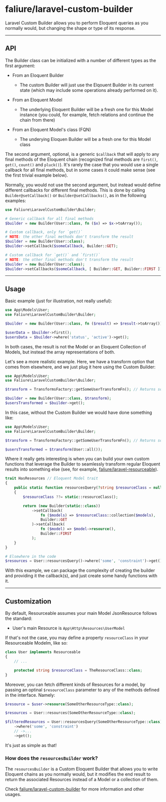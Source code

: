 # faliure/laravel-custom-builder

Laravel Custom Builder allows you to perform Eloquent queries as you normally would, but changing the shape or type of its response.

---

## API

The Builder class can be initialized with a number of different types as the first argument:

- From an Eloquent Builder
  - The custom Builder will just use the Elqouent Builder in its current state (which may include some operations already performed on it).

- From an Eloquent Model
  - The underlying Eloquent Builder will be a fresh one for this Model instance (you could, for example, fetch relations and continue the chain from there)

- From an Eloquent Model's class (FQN)
  - The underying Eloquen Builder will be a fresh one for this Model class

The second argument, optional, is a generic `$callback` that will apply to any final methods of the Eloquent chain (recognized final methods are `first()`, `get()`, `count()` and `pluck()`). It's rarely the case that you would use a single callback for all final methods, but in some cases it could make sense (see the first trivial example below).

Normally, you would not use the second argument, but instead would define different callbacks for different final methods. This is done by calling `Builder@setCallback()` or `Builder@setCallbacks()`, as in the following examples:

```php
use Faliure\LaravelCustomBuilder\Builder;

# Generic callback for all final methods
$builder = new Builder(User::class, fn ($x) => $x->toArray());

# Custom callback, only for `get()`
# NOTE: the other final methods don't transform the result
$builder = new Builder(User::class);
$builder->setCallback($someCallback, Builder::GET);

# Custom callback for `get()` and `first()`
# NOTE: the other final methods don't transform the result
$builder = new Builder(User::class);
$builder->setCallbacks($someCallback, [ Builder::GET, Builder::FIRST ]);
```

---

## Usage

Basic example (just for illustration, not really useful):

```php
use App\Models\User;
use Faliure\LaravelCustomBuilder\Builder;

$builder = new Builder(User::class, fn ($result) => $result->toArray());

$userData = $builder->first();
$usersData = $builder->where('status', 'active')->get();
```

In both cases, the result is not the Model or an Eloquent Collection of Models, but instead the array representations of both.

Let's see a more realistic example. Here, we have a transform option that comes from elsewhere, and we just plug it here using the Custom Builder:

```php
use App\Models\User;
use Faliure\LaravelCustomBuilder\Builder;

$transform = TransformsFactory::getSomeUserTransformFn(); // Returns some hypotetical transformation closure

$builder = new Builder(User::class, $transform);
$usersTransformed = $builder->get();
```

In this case, without the Custom Builder we would have done something like:

```php
use App\Models\User;
use Faliure\LaravelCustomBuilder\Builder;

$transform = TransformsFactory::getSomeUserTransformFn(); // Returns some hypotetical transformation closure

$usersTransformed = $transform(User::all());
```

Where it really gets interesting is when you can build your own custom functions that leverage the Builder to seamlessly transform regular Eloquent results into something else (see, for example, [faliure/laravel-resourceable](https://github.com/faliure/laravel-resourceable)).

```php
trait HasResources // Eloquent Model trait
{
    public static function resourcesQuery(?string $resourceClass = null): Builder
    {
        $resourceClass ??= static::resourceClass();

        return (new Builder(static::class))
            ->setCallback(
                fn ($models) => $resourceClass::collection($models),
                Builder::GET
            )->setCallback(
                fn ($model) => $model->resource(),
                Builder::FIRST
            );
    }
}

# Elsewhere in the code
$resources = User::resourcesQuery()->where('some', 'constraint')->get();
```

With this example, we can package the complexity of creating the builder and providing it the callback(s), and just create some handy functions with it.

---

## Customization

By default, Resourceable assumes your main Model JsonResource follows the standard:

- User's main Resource is `App\Http\Resources\UserModel`

If that's not the case, you may define a property `resourceClass` in your Resourceable Modelm, like so:

```php
class User implements Resourceable
{
    // ...

    protected string $resourceClass = TheResourceClass::class;
}
```

Moreover, you can fetch different kinds of Resources for a model, by passing an optinal `$resourceClass` parameter to any of the methods defined in the interface. Namely:

```php
$resource = $user->resource(SomeOtherResourceType::class);

$resources = User::resources(SomeOtherResourceType::class);

$filteredResources = User::resourcesQuery(SomeOtherResourceType::class)
    ->where('some', 'constraint')
    // ->...
    ->get();
```

It's just as simple as that!


### How does the `resourcesBuilder` work?

The `resourcesBuilder` is a Custom Eloquent Builder that allows you to write Eloquent chains as you normally would, but it modifies the end result to return the associated Resources instead of a Model or a collection of them.

Check [faliure/laravel-custom-builder](https://github.com/faliure/laravel-custom-builder) for more information and other usages.
